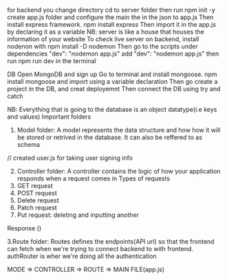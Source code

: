 for backend you change directory cd to server folder
then run npm init -y
create app.js folder and configure the main the in the json to app.js
Then install express framework. npm install express
Then import it in the app.js by declaring it as a variable
NB: server is like a house that houses the information of your website
To check live server on backend, install nodenon with npm install -D nodemon
Then go to the scripts under dependencies "dev": "nodemon app.js" add "dev": "nodemon app.js" then run npm run dev in the terminal

DB
Open MongoDB and sign up
Go to terminal and install mongoose. npm install mongoose and import using a variable declaration
Then go create a project in the DB, and creat deployemnt
Then connect the DB using try and catch

NB: Everything that is going to the database is an object datatype(i.e keys and values)
Important folders
1. Model folder: A model represents the data structure and how how it will be stored or retrived in the database. It can also be reffered to as schema

// created user.js for taking user signing info

2. Controller folder: A controller contains the logic of how your application responds when a request comes in
Types of requests
1. GET request
2. POST request
3. Delete request
4. Patch request
5. Put request: deleting and inputting another 

Response ()

3.Route folder: Routes defines the endpoints(API url) so that the frontend can fetch when we're trying to connect backend to with frontend. authRouter is wher we're doing all the authentication

MODE => CONTROLLER => ROUTE => MAIN FILE(app.js)